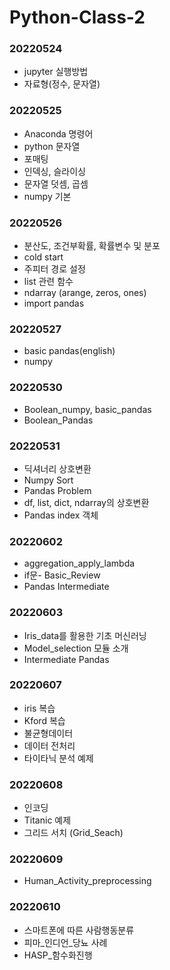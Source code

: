 # Python-Class-2

### 20220524
 - jupyter 실행방법
 - 자료형(정수, 문자열)

### 20220525
 - Anaconda 명령어
 - python 문자열
 - 포매팅
 - 인덱싱, 슬라이싱
 - 문자열 덧셈, 곱셈
 - numpy 기본

### 20220526
 - 분산도, 조건부확률, 확률변수 및 분포
 - cold start
 - 주피터 경로 설정
 - list 관련 함수
 - ndarray (arange, zeros, ones)
 - import pandas

### 20220527
 - basic pandas(english)
 - numpy

### 20220530
 - Boolean_numpy, basic_pandas
 - Boolean_Pandas

### 20220531
 - 딕셔너리 상호변환
 - Numpy Sort
 - Pandas Problem
 - df, list, dict, ndarray의 상호변환
 - Pandas index 객체

### 20220602
 - aggregation_apply_lambda
 - if문- Basic_Review
 - Pandas Intermediate

### 20220603
 - Iris_data를 활용한 기초 머신러닝
 - Model_selection 모듈 소개
 - Intermediate Pandas

### 20220607
 - iris 복습
 - Kford 복습
 - 불균형데이터
 - 데이터 전처리
 - 타이타닉 분석 예제

### 20220608
 - 인코딩
 - Titanic 예제
 - 그리드 서치 (Grid_Seach)

### 20220609
 - Human_Activity_preprocessing

### 20220610
 - 스마트폰에 따른 사람행동분류
 - 피마_인디언_당뇨 사례
 - HASP_함수화진행